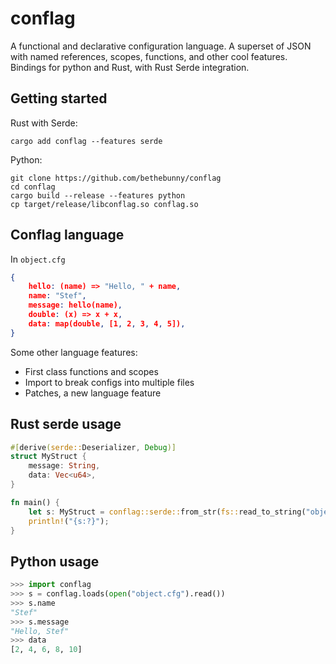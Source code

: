 # conflag
A functional and declarative configuration language. A superset of JSON with named references, scopes, functions, and other cool features. Bindings for python and Rust, with Rust Serde integration.

## Getting started

Rust with Serde:
```
cargo add conflag --features serde
```

Python:
```
git clone https://github.com/bethebunny/conflag
cd conflag
cargo build --release --features python
cp target/release/libconflag.so conflag.so
```

## Conflag language

In `object.cfg`
```json
{
    hello: (name) => "Hello, " + name,
    name: "Stef",
    message: hello(name),
    double: (x) => x + x,
    data: map(double, [1, 2, 3, 4, 5]),
}
```

Some other language features:
- First class functions and scopes
- Import to break configs into multiple files
- Patches, a new language feature

## Rust serde usage

```rust
#[derive(serde::Deserializer, Debug)]
struct MyStruct {
    message: String,
    data: Vec<u64>,
}

fn main() {
    let s: MyStruct = conflag::serde::from_str(fs::read_to_string("object.cfg"));
    println!("{s:?}");
}
```

## Python usage

```python
>>> import conflag
>>> s = conflag.loads(open("object.cfg").read())
>>> s.name
"Stef"
>>> s.message
"Hello, Stef"
>>> data
[2, 4, 6, 8, 10]
```